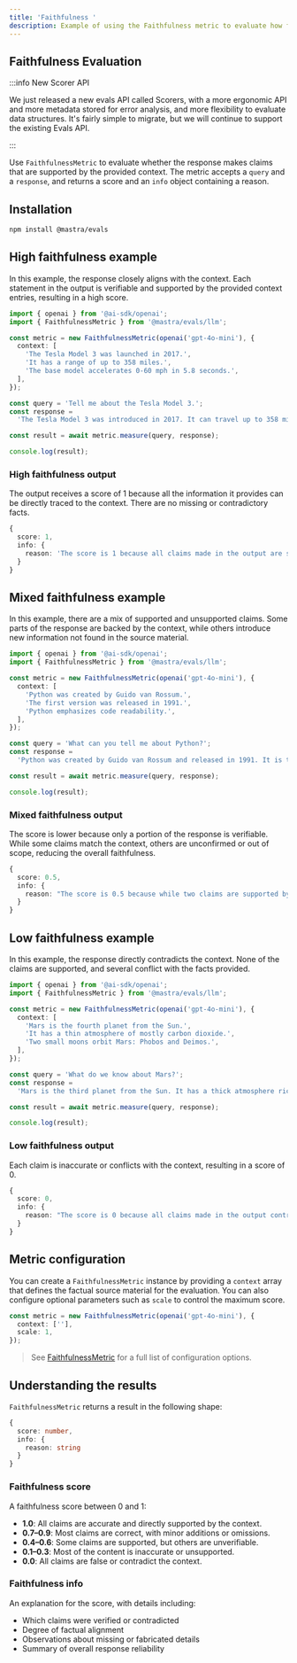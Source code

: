 ```yaml
---
title: 'Faithfulness '
description: Example of using the Faithfulness metric to evaluate how factually accurate responses are compared to context.
---
```


## Faithfulness Evaluation

:::info New Scorer API

We just released a new evals API called Scorers, with a more ergonomic API and more metadata stored for error analysis, and more flexibility to evaluate data structures. It's fairly simple to migrate, but we will continue to support the existing Evals API.

:::

Use `FaithfulnessMetric` to evaluate whether the response makes claims that are supported by the provided context. The metric accepts a `query` and a `response`, and returns a score and an `info` object containing a reason.

## Installation

```bash copy
npm install @mastra/evals
```

## High faithfulness example

In this example, the response closely aligns with the context. Each statement in the output is verifiable and supported by the provided context entries, resulting in a high score.

```typescript filename="src/example-high-faithfulness.ts" showLineNumbers copy
import { openai } from '@ai-sdk/openai';
import { FaithfulnessMetric } from '@mastra/evals/llm';

const metric = new FaithfulnessMetric(openai('gpt-4o-mini'), {
  context: [
    'The Tesla Model 3 was launched in 2017.',
    'It has a range of up to 358 miles.',
    'The base model accelerates 0-60 mph in 5.8 seconds.',
  ],
});

const query = 'Tell me about the Tesla Model 3.';
const response =
  'The Tesla Model 3 was introduced in 2017. It can travel up to 358 miles on a single charge and the base version goes from 0 to 60 mph in 5.8 seconds.';

const result = await metric.measure(query, response);

console.log(result);
```

### High faithfulness output

The output receives a score of 1 because all the information it provides can be directly traced to the context. There are no missing or contradictory facts.

```typescript
{
  score: 1,
  info: {
    reason: 'The score is 1 because all claims made in the output are supported by the provided context.'
  }
}
```

## Mixed faithfulness example

In this example, there are a mix of supported and unsupported claims. Some parts of the response are backed by the context, while others introduce new information not found in the source material.

```typescript filename="src/example-mixed-faithfulness.ts" showLineNumbers copy
import { openai } from '@ai-sdk/openai';
import { FaithfulnessMetric } from '@mastra/evals/llm';

const metric = new FaithfulnessMetric(openai('gpt-4o-mini'), {
  context: [
    'Python was created by Guido van Rossum.',
    'The first version was released in 1991.',
    'Python emphasizes code readability.',
  ],
});

const query = 'What can you tell me about Python?';
const response =
  'Python was created by Guido van Rossum and released in 1991. It is the most popular programming language today and is used by millions of developers worldwide.';

const result = await metric.measure(query, response);

console.log(result);
```

### Mixed faithfulness output

The score is lower because only a portion of the response is verifiable. While some claims match the context, others are unconfirmed or out of scope, reducing the overall faithfulness.

```typescript
{
  score: 0.5,
  info: {
    reason: "The score is 0.5 because while two claims are supported by the context (Python was created by Guido van Rossum and Python was released in 1991), the other two claims regarding Python's popularity and usage cannot be verified as they are not mentioned in the context."
  }
}
```

## Low faithfulness example

In this example, the response directly contradicts the context. None of the claims are supported, and several conflict with the facts provided.

```typescript filename="src/example-low-faithfulness.ts" showLineNumbers copy
import { openai } from '@ai-sdk/openai';
import { FaithfulnessMetric } from '@mastra/evals/llm';

const metric = new FaithfulnessMetric(openai('gpt-4o-mini'), {
  context: [
    'Mars is the fourth planet from the Sun.',
    'It has a thin atmosphere of mostly carbon dioxide.',
    'Two small moons orbit Mars: Phobos and Deimos.',
  ],
});

const query = 'What do we know about Mars?';
const response =
  'Mars is the third planet from the Sun. It has a thick atmosphere rich in oxygen and nitrogen, and is orbited by three large moons.';

const result = await metric.measure(query, response);

console.log(result);
```

### Low faithfulness output

Each claim is inaccurate or conflicts with the context, resulting in a score of 0.

```typescript
{
  score: 0,
  info: {
    reason: "The score is 0 because all claims made in the output contradict the provided context. The output states that Mars is the third planet from the Sun, while the context clearly states it is the fourth. Additionally, it claims that Mars has a thick atmosphere rich in oxygen and nitrogen, contradicting the context's description of a thin atmosphere mostly composed of carbon dioxide. Finally, the output mentions that Mars is orbited by three large moons, while the context specifies that it has only two small moons, Phobos and Deimos. Therefore, there are no supported claims, leading to a score of 0."
  }
}
```

## Metric configuration

You can create a `FaithfulnessMetric` instance by providing a `context` array that defines the factual source material for the evaluation. You can also configure optional parameters such as `scale` to control the maximum score.

```typescript showLineNumbers copy
const metric = new FaithfulnessMetric(openai('gpt-4o-mini'), {
  context: [''],
  scale: 1,
});
```

> See [FaithfulnessMetric](/docs/reference/evals/faithfulness) for a full list of configuration options.

## Understanding the results

`FaithfulnessMetric` returns a result in the following shape:

```typescript
{
  score: number,
  info: {
    reason: string
  }
}
```

### Faithfulness score

A faithfulness score between 0 and 1:

- **1.0**: All claims are accurate and directly supported by the context.
- **0.7–0.9**: Most claims are correct, with minor additions or omissions.
- **0.4–0.6**: Some claims are supported, but others are unverifiable.
- **0.1–0.3**: Most of the content is inaccurate or unsupported.
- **0.0**: All claims are false or contradict the context.

### Faithfulness info

An explanation for the score, with details including:

- Which claims were verified or contradicted
- Degree of factual alignment
- Observations about missing or fabricated details
- Summary of overall response reliability

<GithubLink
  outdated={true}
  marginTop='mt-16'
  link="https://github.com/mastra-ai/mastra/blob/main/examples/basics/evals/faithfulness"
/>
